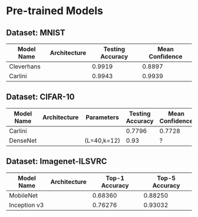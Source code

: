 # Pre-trained Models

## Dataset: MNIST

| Model Name | Architecture  | Testing Accuracy |  Mean Confidence |
|------------|---------------|------------------|------------------|
| Cleverhans |               |     0.9919       |  0.8897          |
| Carlini    |               |     0.9943       |  0.9939          |

## Dataset: CIFAR-10

|      Model Name     | Architecture  |  Parameters      | Testing Accuracy |  Mean Confidence |
|---------------------|---------------|------------------|------------------|------------------|
| Carlini             |               |                  |     0.7796       |  0.7728          |
| DenseNet            |               | (L=40,k=12)      |     0.93         |  ?               |


## Dataset: Imagenet-ILSVRC

| Model Name | Architecture  | Top-1 Accuracy   |  Top-5 Accuracy |
|------------|---------------|------------------|-----------------|
| MobileNet  |               |     0.68360      |  0.88250        |
|Inception v3|               |  0.76276         |     0.93032     |


